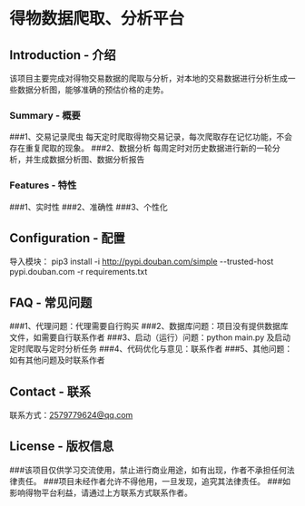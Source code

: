 

# 得物数据爬取、分析平台

## Introduction - 介绍
该项目主要完成对得物交易数据的爬取与分析，对本地的交易数据进行分析生成一些数据分析图，能够准确的预估价格的走势。

### Summary - 概要
###1、交易记录爬虫
每天定时爬取得物交易记录，每次爬取存在记忆功能，不会存在重复爬取的现象。
###2、数据分析
每周定时对历史数据进行新的一轮分析，并生成数据分析图、数据分析报告

### Features - 特性
###1、实时性
###2、准确性
###3、个性化

## Configuration - 配置
导入模块： pip3 install -i http://pypi.douban.com/simple --trusted-host pypi.douban.com -r requirements.txt

## FAQ - 常见问题
###1、代理问题：代理需要自行购买
###2、数据库问题：项目没有提供数据库文件，如需要自行联系作者
###3、启动（运行）问题：python main.py 及启动定时爬取与定时分析任务
###4、代码优化与意见：联系作者
###5、其他问题：如有其他问题及时联系作者

## Contact - 联系
联系方式：2579779624@qq.com

## License - 版权信息
###该项目仅供学习交流使用，禁止进行商业用途，如有出现，作者不承担任何法律责任。
###项目未经作者允许不得他用，一旦发现，追究其法律责任。
###如影响得物平台利益，请通过上方联系方式联系作者。
